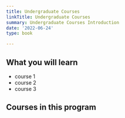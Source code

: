 ```yaml
---
title: Undergraduate Courses
linkTitle: Undergraduate Courses
summary: Undergraduate Courses Introduction
date: '2022-06-24'
type: book

---
```

## What you will learn

- course 1
- course 2
- course 3

## Courses in this program
